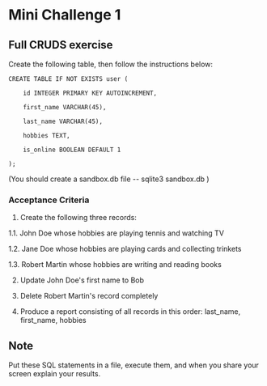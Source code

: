 # Mini Challenge 1

## Full CRUDS exercise

Create the following table, then follow the instructions below:
```
CREATE TABLE IF NOT EXISTS user (

    id INTEGER PRIMARY KEY AUTOINCREMENT,

    first_name VARCHAR(45),

    last_name VARCHAR(45),

    hobbies TEXT,

    is_online BOOLEAN DEFAULT 1

);

```

(You should create a sandbox.db file -- sqlite3 sandbox.db )


### Acceptance Criteria

1. Create the following three records:

1.1. John Doe whose hobbies are playing tennis and watching TV

1.2. Jane Doe whose hobbies are playing cards and collecting trinkets

1.3. Robert Martin whose hobbies are writing and reading books

2. Update John Doe's first name to Bob

3. Delete Robert Martin's record completely

4. Produce a report consisting of all records in this order: last_name, first_name, hobbies

## Note

Put these SQL statements in a file, execute them, and when you share your screen explain your results.